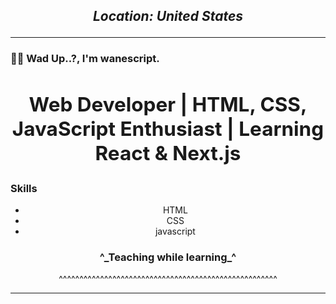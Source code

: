 ## **___<p align="center">Location: United States</p>___**

---

### 👋🏿 Wad Up..?, I'm wanescript.


## **<h2 align="center">Web Developer | HTML, CSS, JavaScript Enthusiast | Learning React & Next.js</h2>**

<h3>Skills</h3>
<ul align="center">
  <li>HTML</li>
  <li>CSS</li>
  <li>javascript</li>
</ul>



<h3 align="center">^_Teaching while learning_^</h3>

<p align="center">^^^^^^^^^^^^^^^^^^^^^^^^^^^^^^^^^^^^^^^^^^^^^^^^^^^^^</p>




---


